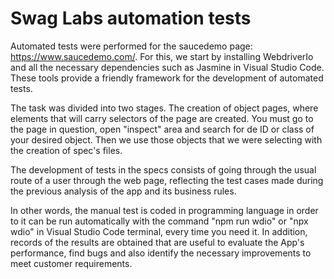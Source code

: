 # Swag Labs automation tests #

Automated tests were performed for the saucedemo page: https://www.saucedemo.com/. 
For this, we start by installing WebdriverIo and all the necessary dependencies such as Jasmine in Visual Studio Code.
These tools provide a friendly framework for the development of automated tests.

The task was divided into two stages. The creation of object pages, where elements that will carry selectors of the page are created. You must go to the page in question, open "inspect" area and search for de ID or class of your desired object. Then we use those objects that we were selecting with the creation of spec's files.

The development of tests in the specs consists of going through the usual route of a user through the web page, reflecting the test cases made during the previous analysis of the app and its business rules.

In other words, the manual test is coded in programming language in order to it can be run automatically with the command 
"npm run wdio" or "npx wdio" in Visual Studio Code terminal, every time you need it.
In addition, records of the results are obtained that are useful to evaluate the App's performance, find bugs and also identify the necessary improvements to meet customer requirements.
